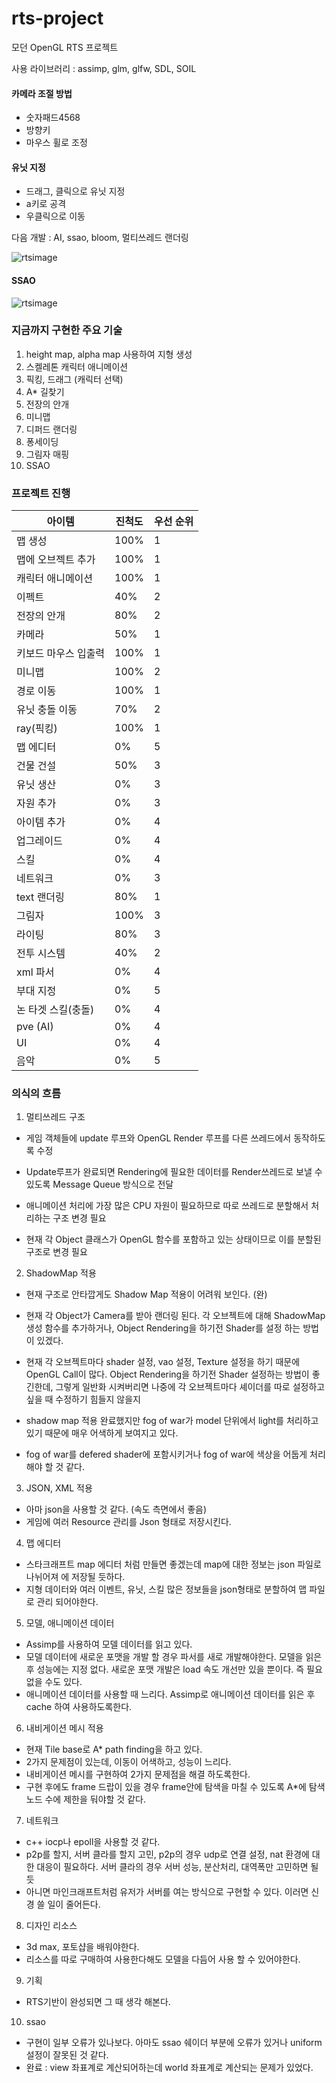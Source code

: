 # rts-project


모던 OpenGL RTS 프로젝트

사용 라이브러리 : assimp, glm, glfw, SDL, SOIL

#### 카메라 조절 방법
- 숫자패드4568
- 방향키
- 마우스 휠로 조정
#### 유닛 지정
- 드래그, 클릭으로 유닛 지정
- a키로 공격
- 우클릭으로 이동

다음 개발 : AI, ssao, bloom, 멀티쓰레드 랜더링

![rtsimage](https://github.com/rlatkddn212/rts-project/blob/master/RTS.png)

#### SSAO
![rtsimage](https://github.com/rlatkddn212/rts-project/blob/master/SSAO.png)

### 지금까지 구현한 주요 기술

1. height map, alpha map 사용하여 지형 생성
2. 스켈레톤 캐릭터 애니메이션
3. 픽킹, 드래그 (캐릭터 선택)
4. A* 길찾기
5. 전장의 안개
6. 미니맵
7. 디퍼드 랜더링
8. 퐁세이딩
9. 그림자 매핑
10. SSAO



### 프로젝트 진행

| 아이템               | 진척도 | 우선 순위 |
| -------------------- | ------ | --------- |
| 맵 생성              | 100%   | 1         |
| 맵에 오브젝트 추가   | 100%   | 1         |
| 캐릭터 애니메이션    | 100%   | 1         |
| 이펙트               | 40%     | 2         |
| 전장의 안개          | 80%     | 2         |
| 카메라               | 50%    | 1         |
| 키보드 마우스 입출력 | 100%   | 1         |
| 미니맵               | 100%     | 2         |
| 경로 이동            | 100%     | 1         |
| 유닛 충돌 이동       | 70%     | 2         |
| ray(픽킹)            | 100%   | 1         |
| 맵 에디터            | 0%     | 5         |
| 건물 건설            | 50%     | 3         |
| 유닛 생산            | 0%     | 3         |
| 자원 추가            | 0%     | 3         |
| 아이템 추가          | 0%     | 4         |
| 업그레이드           | 0%     | 4         |
| 스킬                 | 0%     | 4         |
| 네트워크             | 0%     | 3         |
| text 랜더링          | 80%    | 1         |
| 그림자               | 100%     | 3         |
| 라이팅               | 80%     | 3         |
| 전투 시스템          | 40%     | 2         |
| xml 파서             | 0%     | 4         |
| 부대 지정            | 0%     | 5         |
| 논 타겟 스킬(충돌)   | 0%     | 4         |
| pve (AI)             | 0%     | 4         |
| UI                   | 0%     | 4         |
| 음악                 | 0%     | 5         |



### 의식의 흐름

1. 멀티쓰레드 구조

- 게임 객체들에 update 루프와 OpenGL Render 루프를 다른 쓰레드에서 동작하도록 수정
- Update루프가 완료되면 Rendering에 필요한 데이터를 Render쓰레드로 보낼 수 있도록 Message Queue 방식으로 전달
- 애니메이션 처리에 가장 많은 CPU 자원이 필요하므로 따로 쓰레드로 분할해서 처리하는 구조 변경 필요

- 현재 각 Object 클래스가 OpenGL 함수를 포함하고 있는 상태이므로 이를 분할된 구조로 변경 필요

2. ShadowMap 적용

- 현재 구조로 안타깝게도 Shadow Map 적용이 어려워 보인다. (완)

- 현재 각 Object가 Camera를 받아 랜더링 된다. 각 오브젝트에 대해 ShadowMap 생성 함수를 추가하거나, Object Rendering을 하기전 Shader를 설정 하는 방법이 있겠다.
- 현재 각 오브젝트마다 shader 설정, vao 설정, Texture 설정을 하기 때문에 OpenGL Call이 많다. Object Rendering을 하기전 Shader 설정하는 방법이 좋긴한데, 그렇게 일반화 시켜버리면 나중에 각 오브젝트마다 셰이더를 따로 설정하고 싶을 때 수정하기 힘들지 않을지
- shadow map 적용 완료했지만 fog of war가 model 단위에서 light를 처리하고 있기 때문에 매우 어색하게 보여지고 있다.
- fog of war를 defered shader에 포함시키거나 fog of war에 색상을 어둡게 처리해야 할 것 같다.

3. JSON, XML 적용

- 아마 json을 사용할 것 같다. (속도 측면에서 좋음)
- 게임에 여러 Resource 관리를 Json 형태로 저장시킨다.

4. 맵 에디터

- 스타크래프트 map 에디터 처럼 만들면 좋겠는데 map에 대한 정보는 json 파일로 나뉘어져 에 저장될 듯하다. 
- 지형 데이터와 여러 이벤트, 유닛, 스킬 많은 정보들을 json형태로 분할하여 맵 파일로 관리 되어야한다.

5. 모델, 애니메이션 데이터

- Assimp를 사용하여 모델 데이터를 읽고 있다.
- 모델 데이터에 새로운 포맷을 개발 할 경우 파서를 새로 개발해야한다. 모델을 읽은 후 성능에는 지정 없다. 새로운 포맷 개발은 load 속도 개선만 있을 뿐이다. 즉 필요 없을 수도 있다.
- 애니메이션 데이터를 사용할 때 느리다. Assimp로 애니메이션 데이터를 읽은 후 cache 하여 사용하도록한다.

6. 내비게이션 메시 적용

- 현재 Tile base로 A*  path finding을 하고 있다.
- 2가지 문제점이 있는데, 이동이 어색하고, 성능이 느리다.
- 내비게이션 메시를 구현하여 2가지 문제점을 해결 하도록한다.
- 구현 후에도 frame 드랍이 있을 경우 frame안에 탐색을 마칠 수 있도록 A*에 탐색 노드 수에 제한을 둬야할 것 같다. 

7. 네트워크

- c++ iocp나 epoll을 사용할 것 같다.
- p2p를 할지, 서버 클라를 할지 고민, p2p의 경우 udp로 연결 설정, nat 환경에 대한 대응이 필요하다. 서버 클라의 경우 서버 성능, 분산처리, 대역폭만 고민하면 될 듯
- 아니면 마인크래프트처럼 유저가 서버를 여는 방식으로 구현할 수 있다. 이러면 신경 쓸 일이 줄어든다.

8. 디자인 리소스

- 3d max, 포토샵을 배워야한다.
- 리소스를 따로 구매하여 사용한다해도 모델을 다듬어 사용 할 수 있어야한다.

9. 기획

- RTS기반이 완성되면 그 때 생각 해본다.

10. ssao
- 구현이 일부 오류가 있나보다. 아마도 ssao 쉐이더 부분에 오류가 있거나 uniform 설정이 잘못된 것 같다.
- 완료 : view 좌표계로 계산되어하는데 world 좌표계로 계산되는 문제가 있었다.
